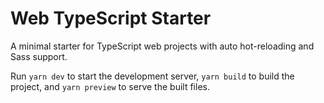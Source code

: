 # Web TypeScript Starter

A minimal starter for TypeScript web projects with auto hot-reloading and Sass support.

Run `yarn dev` to start the development server, `yarn build` to build the project, and `yarn preview` to serve the built
files.
